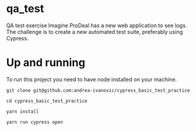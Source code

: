 # qa_test
QA test exercise 
Imagine ProDeal has a new web application to see logs. The challenge is to create a new automated test suite, preferably using Cypress.


# Up and running

To run this project you need to have node installed on your machine.

```
git clone git@github.com:andrea-ivanovic/cypress_basic_test_practice

cd cypress_basic_test_practice

yarn install

yarn run cypress open
```
